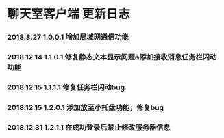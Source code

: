 # 聊天室客户端 更新日志

### 2018.8.27 1.0.0.1 增加局域网通信功能

### 2018.12.14 1.1.0.1 修复静态文本显示问题&添加接收消息任务栏闪动功能

### 2018.12.15 1.1.1.1 修复任务栏闪动bug

### 2018.12.15 1.2.0.1 添加放至小托盘功能，修复bug

### 2018.12.31 1.2.1.1 在成功登录后禁止修改服务器信息